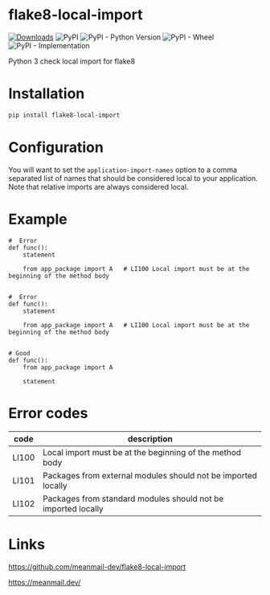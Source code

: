 # flake8-local-import
[![Downloads](https://pepy.tech/badge/flake8-local-import/month)](https://pepy.tech/project/flake8-local-import/month)
![PyPI](https://img.shields.io/pypi/v/flake8-local-import)
![PyPI - Python Version](https://img.shields.io/pypi/pyversions/flake8-local-import)
![PyPI - Wheel](https://img.shields.io/pypi/wheel/flake8-local-import)
![PyPI - Implementation](https://img.shields.io/pypi/implementation/flake8-local-import)

Python 3 check local import for flake8

# Installation

```bash
pip install flake8-local-import
```

# Configuration

You will want to set the `application-import-names` option to a comma separated
list of names that should be considered local to your application. Note that
relative imports are always considered local.


# Example

```python3
#  Error
def func():
    statement

    from app_package import A   # LI100 Local import must be at the beginning of the method body


#  Error
def func():
    statement

    from app_package import A   # LI100 Local import must be at the beginning of the method body


# Good
def func():
    from app_package import A

    statement

```


# Error codes

|code|description|
|---|---|
|LI100|Local import must be at the beginning of the method body|
|LI101|Packages from external modules should not be imported locally|
|LI102|Packages from standard modules should not be imported locally|


# Links

https://github.com/meanmail-dev/flake8-local-import

https://meanmail.dev/
